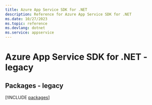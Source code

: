 ```yaml
---
title: Azure App Service SDK for .NET
description: Reference for Azure App Service SDK for .NET
ms.date: 10/27/2023
ms.topic: reference
ms.devlang: dotnet
ms.service: appservice
---
```

# Azure App Service SDK for .NET - legacy
## Packages - legacy
[!INCLUDE [packages](app-service-index.md)]